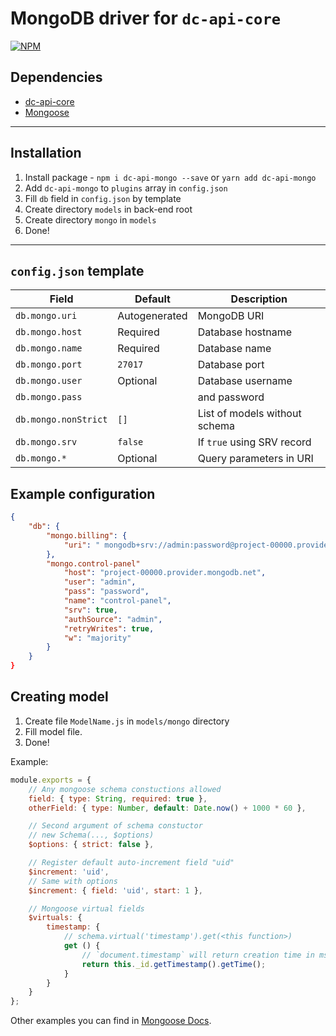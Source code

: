 # MongoDB driver for `dc-api-core`

[![NPM](https://nodei.co/npm/dc-api-mongo.png)](https://npmjs.com/package/dc-api-mongo)

## Dependencies

* [dc-api-core](https://github.com/DimaCrafter/dc-api-core)
* [Mongoose](https://github.com/Automattic/mongoose)

---

## Installation

1) Install package - `npm i dc-api-mongo --save` or `yarn add dc-api-mongo`
2) Add `dc-api-mongo` to `plugins` array in `config.json`
3) Fill `db` field in `config.json` by template
4) Create directory `models` in back-end root
5) Create directory `mongo` in `models`
6) Done!

---

## `config.json` template

| Field                | Default       | Description                   |
|----------------------|---------------|-------------------------------|
| `db.mongo.uri`       | Autogenerated | MongoDB URI                   |
| `db.mongo.host`      | Required      | Database hostname             |
| `db.mongo.name`      | Required      | Database name                 |
| `db.mongo.port`      | `27017`       | Database port                 |
| `db.mongo.user`      | Optional      | Database username             |
| `db.mongo.pass`      |               | and password                  |
| `db.mongo.nonStrict` | `[]`          | List of models without schema |
| `db.mongo.srv`       | `false`       | If `true` using SRV record    |
| `db.mongo.*`         | Optional      | Query parameters in URI       |

## Example configuration

```json
{
    "db": {
        "mongo.billing": {
            "uri": " mongodb+srv://admin:password@project-00000.provider.mongodb.net/billing?authSource=admin&retryWrites=true&w=majority"
        },
        "mongo.control-panel"
            "host": "project-00000.provider.mongodb.net",
            "user": "admin",
            "pass": "password",
            "name": "control-panel",
            "srv": true,
            "authSource": "admin",
            "retryWrites": true,
            "w": "majority"
        }
    }
}
```

## Creating model

1) Create file `ModelName.js` in `models/mongo` directory
2) Fill model file.
3) Done!

Example:

```js
module.exports = {
    // Any mongoose schema constuctions allowed
    field: { type: String, required: true },
    otherField: { type: Number, default: Date.now() + 1000 * 60 },

    // Second argument of schema constuctor
    // new Schema(..., $options)
    $options: { strict: false },

    // Register default auto-increment field "uid"
    $increment: 'uid',
    // Same with options
    $increment: { field: 'uid', start: 1 },

    // Mongoose virtual fields
    $virtuals: {
        timestamp: {
            // schema.virtual('timestamp').get(<this function>)
            get () {
                // `document.timestamp` will return creation time in ms
                return this._id.getTimestamp().getTime();
            }
        }
    }
};
```

Other examples you can find in [Mongoose Docs](https://mongoosejs.com/docs/guide.html).
